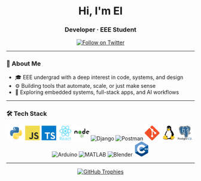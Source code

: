 <h1 align="center">Hi, I'm El</h1>
<h3 align="center">Developer · EEE Student</h3>

<p align="center">
  <a href="https://twitter.com/elxecutor" target="_blank">
    <img src="https://img.shields.io/twitter/follow/elxecutor?logo=twitter&style=for-the-badge" alt="Follow on Twitter" />
  </a>
</p>

<hr/>

### 🧠 About Me

- 🎓 EEE undergrad with a deep interest in code, systems, and design  
- ⚙️ Building tools that automate, scale, or just make sense  
- 🚀 Exploring embedded systems, full-stack apps, and AI workflows

---

### 🛠 Tech Stack

<p align="center">
  <!-- Core -->
  <img src="https://raw.githubusercontent.com/devicons/devicon/master/icons/python/python-original.svg" alt="Python" width="40"/>
  <img src="https://raw.githubusercontent.com/devicons/devicon/master/icons/javascript/javascript-original.svg" alt="JavaScript" width="40"/>
  <img src="https://raw.githubusercontent.com/devicons/devicon/master/icons/typescript/typescript-original.svg" alt="TypeScript" width="40"/>
  <img src="https://raw.githubusercontent.com/devicons/devicon/master/icons/react/react-original-wordmark.svg" alt="React" width="40"/>
  <img src="https://raw.githubusercontent.com/devicons/devicon/master/icons/nodejs/nodejs-original-wordmark.svg" alt="Node.js" width="40"/>
  <img src="https://cdn.worldvectorlogo.com/logos/django.svg" alt="Django" width="40"/>

  <!-- Tools -->
  <img src="https://www.vectorlogo.zone/logos/getpostman/getpostman-icon.svg" alt="Postman" width="40"/>
  <img src="https://raw.githubusercontent.com/devicons/devicon/master/icons/git/git-original.svg" alt="Git" width="40"/>
  <img src="https://raw.githubusercontent.com/devicons/devicon/master/icons/linux/linux-original.svg" alt="Linux" width="40"/>

  <!-- Data & Embedded -->
  <img src="https://raw.githubusercontent.com/devicons/devicon/master/icons/postgresql/postgresql-original-wordmark.svg" alt="PostgreSQL" width="40"/>
  <img src="https://cdn.worldvectorlogo.com/logos/arduino-1.svg" alt="Arduino" width="40"/>
  <img src="https://upload.wikimedia.org/wikipedia/commons/2/21/Matlab_Logo.png" alt="MATLAB" width="40"/>

  <!-- Visual & Design -->
  <img src="https://download.blender.org/branding/community/blender_community_badge_white.svg" alt="Blender" width="40"/>
  <img src="https://raw.githubusercontent.com/devicons/devicon/master/icons/cplusplus/cplusplus-original.svg" alt="C++" width="40"/>
</p>

---

<p align="center">
  <a href="https://github.com/ryo-ma/github-profile-trophy">
    <img src="https://github-profile-trophy.vercel.app/?username=elxecutor&theme=flat&margin-w=10" alt="GitHub Trophies" />
  </a>
</p>
